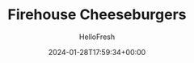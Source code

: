 ---
draft: true # Use this only for setting draft status
hidden: false # Use this to hide unwanted recipes
slug: # <post-title>
title: 'Firehouse Cheeseburgers'
description: "If you love hot sauce with every meal, these burgers are for you. We blend ground beef patties with both tangy hot sauce AND Frank’s seasoning for layers of spicy, zesty flavor, then top them with Monterey Jack for the melt-factor. They’re sandwiched between toasted potato buns and topped with crispy fried onions and a generous swipe of creamy ranch for cooling contrast. After all, how does that old saying go—“hot sauce and spice makes everything nice”? That sounds right to us."
image: https://img.hellofresh.com/f_auto,fl_lossy,q_auto,w_1200/hellofresh_s3/image/659d6bb3145e14b9dce08f7d-41096e1b.jpeg
date: 2024-01-28T17:59:34+00:00
author: HelloFresh

tags: ['Carb Smart', 'Spicy']
categories: "main course"
cuisines: "American"
allergens: ['Milk', 'Eggs', 'Soy', 'Wheat']

calories: 940
preptime: ['35 minutes', '10 minutes']
cooktime: # 180 = 3 Hours | In minutes
totaltime: PT35M
servings: 2

links:
  - description: "If you love hot sauce with every meal, these burgers are for you. We blend ground beef patties with both tangy hot sauce AND Frank’s seasoning for layers of spicy, zesty flavor, then top them with Monterey Jack for the melt-factor. They’re sandwiched between toasted potato buns and topped with crispy fried onions and a generous swipe of creamy ranch for cooling contrast. After all, how does that old saying go—“hot sauce and spice makes everything nice”? That sounds right to us."
    website: https://www.hellofresh.com/recipes/firehouse-cheeseburgers-659eedd0f9e1c820e370b1d3
    image: https://img.hellofresh.com/f_auto,fl_lossy,q_auto,w_1200/hellofresh_s3/image/659d6bb3145e14b9dce08f7d-41096e1b.jpeg
 
weight: # 1 | You can add weight to some posts to override the default sorting (date descending)

comments: false # Keep False

ingredients: ['12 ounce Potatoes', '1 teaspoon Garlic Powder', '1.5 tablespoon Sour Cream', '1.5 ounce Buttermilk Ranch Dressing', "¼ ounce Frank's RedHot® Original Seasoning Blend", '1 unit Frank’s RedHot® Original Cayenne Pepper Sauce', '10 ounce Ground Beef', '¼ cup Monterey Jack Cheese', '2 unit Potato Buns', '1 unit Crispy Fried Onions', ' Salt', ' Pepper', '4 teaspoon Cooking Oil', '6 ounce Asparagus']

instructionTitles: ['Roast Potatoes', 'Make Sauce', 'Form & Cook Patties', 'Finish & Serve']
instructions: ['• Adjust rack to middle position and preheat oven to 450 degrees. Wash and dry produce. • Cut potatoes into ½-inch-thick wedges. Toss on a baking sheet with a large drizzle of oil, half the garlic powder (you’ll use the rest later), and a big pinch of salt and pepper. • Roast on middle rack until browned and tender, 20-25 minutes. Cut broccoli into bite-size pieces if necessary or trim and discard woody bottom ends from asparagus. Swap in broccoli or asparagus for potatoes; roast 12-15 minutes for broccoli or 10-12 minutes for asparagus. (Save potatoes for another use.)', '• While potatoes roast, in a small bowl, combine sour cream, ranch dressing, and remaining garlic powder; season with salt and pepper. TIP: If you like things spicy, add a dash of hot sauce—just be sure to save some for forming your patties!', '• In a large bowl, combine beef*, Frank’s RedHot® Original Seasoning Blend, a dash of Frank’s hot sauce, and salt. Form into two patties (four patties for 4 servings), each slightly wider than a burger bun. •Heat a large drizzle of oil in a large pan over medium heat. Add patties and cook until browned and cooked to desired doneness, 3-5 minutes per side. In the last 1-2 minutes of cooking, top patties with Monterey Jack; cover pan to melt cheese.', '• While patties cook, halve and toast buns. Spread cut sides with creamy ranch sauce, then fill with patties and crispy fried onions. • Divide burgers between plates and serve with potato wedges on the side. Ground Beef is fully cooked when internal temperature reaches 160°.']
---